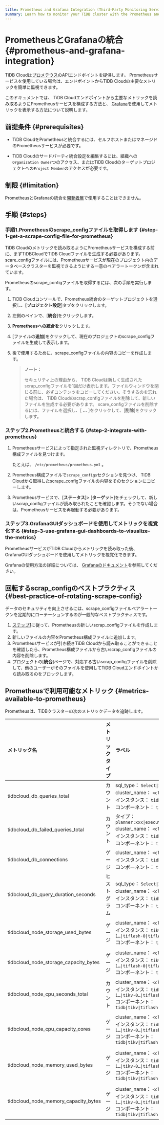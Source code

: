 ```yaml
---
title: Prometheus and Grafana Integration (Third-Party Monitoring Service)
summary: Learn how to monitor your TiDB cluster with the Prometheus and Grafana integration.
---
```


# PrometheusとGrafanaの統合 {#prometheus-and-grafana-integration}

TiDB Cloudは[プロメテウス](https://prometheus.io/)のAPIエンドポイントを提供します。 Prometheusサービスを使用している場合は、エンドポイントからTiDB Cloudの主要なメトリックを簡単に監視できます。

このドキュメントでは、 TiDB Cloudエンドポイントから主要なメトリックを読み取るようにPrometheusサービスを構成する方法と、 [Grafana](https://grafana.com/)を使用してメトリックを表示する方法について説明します。

## 前提条件 {#prerequisites}

-   TiDB CloudをPrometheusと統合するには、セルフホストまたはマネージドのPrometheusサービスが必要です。

-   TiDB Cloudのサードパーティ統合設定を編集するには、組織への`Organization Owner`つのアクセス、またはTiDB Cloudのターゲットプロジェクトへの`Project Member`のアクセスが必要です。

## 制限 {#limitation}

PrometheusとGrafanaの統合を[開発者層](/tidb-cloud/select-cluster-tier.md#developer-tier)で使用することはできません。

## 手順 {#steps}

### 手順1.Prometheusのscrape_configファイルを取得します {#step-1-get-a-scrape-config-file-for-prometheus}

TiDB Cloudのメトリックを読み取るようにPrometheusサービスを構成する前に、まずTiDBCloudでTiDB Cloudファイルを生成する必要があります。 scare_configファイルには、Prometheusサービスが現在のプロジェクト内のデータベースクラスターを監視できるようにする一意のベアラートークンが含まれています。

Prometheusのscrape_configファイルを取得するには、次の手順を実行します。

1.  TiDB Cloudコンソールで、Prometheus統合のターゲットプロジェクトを選択し、[**プロジェクト設定**]タブをクリックします。

2.  左側のペインで、[**統合**]をクリックします。

3.  **Prometheusへの統合を**クリックします。

4.  [ファイルの**追加**]をクリックして、現在のプロジェクトのscrape_configファイルを生成して表示します。

5.  後で使用するために、scrape_configファイルの内容のコピーを作成します。

    > **ノート：**
    >
    > セキュリティ上の理由から、 TiDB Cloudは新しく生成されたscrap_configファイルを1回だけ表示します。ファイルウィンドウを閉じる前に、必ずコンテンツをコピーしてください。そうするのを忘れた場合は、 TiDB Cloudのscrap_configファイルを削除して、新しいファイルを生成する必要があります。 scare_configファイルを削除するには、ファイルを選択し、[ **...** ]をクリックして、[<strong>削除</strong>]をクリックします。

### ステップ2.Prometheusと統合する {#step-2-integrate-with-prometheus}

1.  Prometheusサービスによって指定された監視ディレクトリで、Prometheus構成ファイルを見つけます。

    たとえば、 `/etc/prometheus/prometheus.yml` 。

2.  Prometheus構成ファイルで`scrape_configs`セクションを見つけ、 TiDB Cloudから取得したscrape_configファイルの内容をそのセクションにコピーします。

3.  Prometheusサービスで、[**ステータス**]&gt; [<strong>ターゲット</strong>]をチェックして、新しいscrap_configファイルが読み取られたことを確認します。そうでない場合は、Prometheusサービスを再起動する必要があります。

### ステップ3.GrafanaGUIダッシュボードを使用してメトリックを視覚化する {#step-3-use-grafana-gui-dashboards-to-visualize-the-metrics}

PrometheusサービスがTiDB Cloudからメトリックを読み取った後、GrafanaGUIダッシュボードを使用してメトリックを視覚化できます。

Grafanaの使用方法の詳細については、 [Grafanaのドキュメント](https://grafana.com/docs/grafana/latest/getting-started/getting-started-prometheus/)を参照してください。

## 回転するscrap_configのベストプラクティス {#best-practice-of-rotating-scrape-config}

データのセキュリティを向上させるには、scrape_configファイルベアラートークンを定期的にローテーションするのが一般的なベストプラクティスです。

1.  [ステップ1](#step-1-get-a-scrape_config-file-for-prometheus)に従って、Prometheusの新しいscrap_configファイルを作成します。
2.  新しいファイルの内容をPrometheus構成ファイルに追加します。
3.  Prometheusサービスが引き続きTiDB Cloudから読み取ることができることを確認したら、Prometheus構成ファイルから古いscrap_configファイルの内容を削除します。
4.  プロジェクトの[**統合**]ページで、対応する古いscrap_configファイルを削除して、他のユーザーがそのファイルを使用してTiDB Cloudエンドポイントから読み取るのをブロックします。

## Prometheusで利用可能なメトリック {#metrics-available-to-prometheus}

Prometheusは、TiDBクラスターの次のメトリックデータを追跡します。

| メトリック名                                | メトリックタイプ | ラベル                                                                                                                          | 説明                              |
| :------------------------------------ | :------- | :--------------------------------------------------------------------------------------------------------------------------- | :------------------------------ |
| tidbcloud_db_queries_total            | カウント     | sql_type： `Select\|Insert\|...`<br/> cluster_name： `<cluster name>`<br/>インスタンス： `tidb-0\|tidb-1…`<br/>コンポーネント： `tidb`        | 実行されたステートメントの総数                 |
| tidbcloud_db_failed_queries_total     | カウント     | タイプ： `planner:xxx\|executor:2345\|...`<br/> cluster_name： `<cluster name>`<br/>インスタンス： `tidb-0\|tidb-1…`<br/>コンポーネント： `tidb` | 実行エラーの総数                        |
| tidbcloud_db_connections              | ゲージ      | cluster_name： `<cluster name>`<br/>インスタンス： `tidb-0\|tidb-1…`<br/>コンポーネント： `tidb`                                             | TiDBサーバーの現在の接続数                 |
| tidbcloud_db_query_duration_seconds   | ヒストグラム   | sql_type： `Select\|Insert\|...`<br/> cluster_name： `<cluster name>`<br/>インスタンス： `tidb-0\|tidb-1…`<br/>コンポーネント： `tidb`        | ステートメントの期間ヒストグラム                |
| tidbcloud_node_storage_used_bytes     | ゲージ      | cluster_name： `<cluster name>`<br/>インスタンス： `tikv-0\|tikv-1…\|tiflash-0\|tiflash-1…`<br/>コンポーネント： `tikv\|tiflash`             | TiKV/TiFlashノードのディスク使用バイト       |
| tidbcloud_node_storage_capacity_bytes | ゲージ      | cluster_name： `<cluster name>`<br/>インスタンス： `tikv-0\|tikv-1…\|tiflash-0\|tiflash-1…`<br/>コンポーネント： `tikv\|tiflash`             | TiKV/TiFlashノードのディスク容量バイト       |
| tidbcloud_node_cpu_seconds_total      | カウント     | cluster_name： `<cluster name>`<br/>インスタンス： `tidb-0\|tidb-1…\|tikv-0…\|tiflash-0…`<br/>コンポーネント： `tidb\|tikv\|tiflash`         | TiDB / TiKV/TiFlashノードのCPU使用率   |
| tidbcloud_node_cpu_capacity_cores     | ゲージ      | cluster_name： `<cluster name>`<br/>インスタンス： `tidb-0\|tidb-1…\|tikv-0…\|tiflash-0…`<br/>コンポーネント： `tidb\|tikv\|tiflash`         | TiDB / TiKV/TiFlashノードのCPU制限コア  |
| tidbcloud_node_memory_used_bytes      | ゲージ      | cluster_name： `<cluster name>`<br/>インスタンス： `tidb-0\|tidb-1…\|tikv-0…\|tiflash-0…`<br/>コンポーネント： `tidb\|tikv\|tiflash`         | TiDB / TiKV/TiFlashノードの使用メモリバイト |
| tidbcloud_node_memory_capacity_bytes  | ゲージ      | cluster_name： `<cluster name>`<br/>インスタンス： `tidb-0\|tidb-1…\|tikv-0…\|tiflash-0…`<br/>コンポーネント： `tidb\|tikv\|tiflash`         | TiDB / TiKV/TiFlashノードのメモリ容量バイト |
